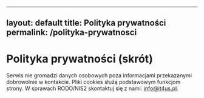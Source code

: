
---
layout: default
title: Polityka prywatności
permalink: /polityka-prywatnosci
---

# Polityka prywatności (skrót)

Serwis nie gromadzi danych osobowych poza informacjami przekazanymi dobrowolnie w kontakcie. Pliki cookies służą podstawowym funkcjom strony. W sprawach RODO/NIS2 skontaktuj się z nami: info@it4us.pl.
